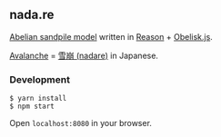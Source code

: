 ## nada.re

[Abelian sandpile model](https://www.wikiwand.com/en/Abelian_sandpile_model) written in [Reason](http://facebook.github.io/reason) + [Obelisk.js](https://github.com/nosir/obelisk.js).

[Avalanche](https://www.wikiwand.com/en/Avalanche) = [雪崩 (nadare)](https://www.wikiwand.com/ja/%E9%9B%AA%E5%B4%A9) in Japanese.

### Development

```
$ yarn install
$ npm start
```

Open `localhost:8080` in your browser.
